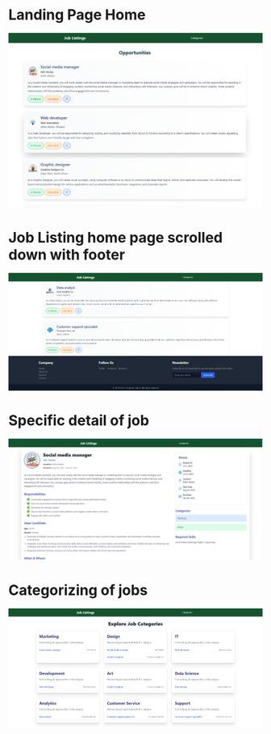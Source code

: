 # Landing Page Home
![App Screenshot](./Screenshots/Screenshot1.png)

# Job Listing home page scrolled down with footer
![App Screenshot](./Screenshots/Screenshot4.png)

# Specific detail of job
![App Screenshot](./Screenshots/Screenshot2.png)

# Categorizing of jobs
![App Screenshot](./Screenshots/Screenshot3.png)